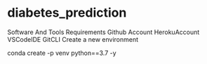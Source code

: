 # diabetes_prediction
Software And Tools Requirements
Github Account
HerokuAccount
VSCodeIDE
GitCLI
Create a new environment

conda create -p venv python==3.7 -y

